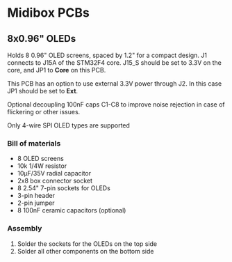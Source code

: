 # Midibox PCBs

## 8x0.96" OLEDs

Holds 8 0.96" OLED screens, spaced by 1.2" for a compact design.
J1 connects to J15A of the STM32F4 core.
J15_S should be set to 3.3V on the core, and JP1 to __Core__ on this PCB.

This PCB has an option to use external 3.3V power through J2.
In this case JP1 should be set to __Ext__.

Optional decoupling 100nF caps C1-C8 to improve noise rejection in case of flickering or other issues.

Only 4-wire SPI OLED types are supported

### Bill of materials

- 8 OLED screens
- 10k 1/4W resistor
- 10µF/35V radial capacitor
- 2x8 box connector socket
- 8 2.54" 7-pin sockets for OLEDs
- 3-pin header
- 2-pin jumper
- 8 100nF ceramic capacitors (optional)

### Assembly

1. Solder the sockets for the OLEDs on the top side
2. Solder all other components on the bottom side
